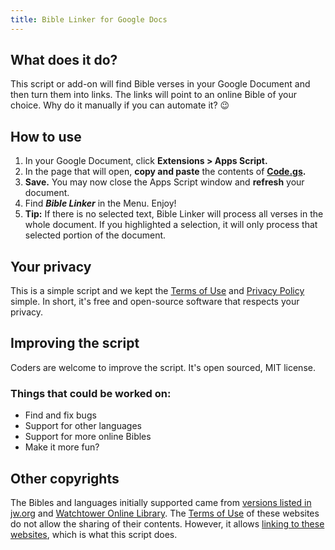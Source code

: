 ```yaml
---
title: Bible Linker for Google Docs
---
```


## What does it do?
This script or add-on will find Bible verses in your Google Document and then turn them into links. The links will point to an online Bible of your choice. Why do it manually if you can automate it? 😉

## How to use
1. In your Google Document, click **Extensions > Apps Script.**
2. In the page that will open, **copy and paste** the contents of **[Code.gs](https://github.com/majal/bible-linker-google-docs/blob/main/Code.gs).**
3. **Save.** You may now close the Apps Script window and **refresh** your document.
4. Find **_Bible Linker_** in the Menu. Enjoy!
5. **Tip:** If there is no selected text, Bible Linker will process all verses in the whole document. If you highlighted a selection, it will only process that selected portion of the document.

## Your privacy
This is a simple script and we kept the [Terms of Use](/terms) and [Privacy Policy](/privacy) simple. In short, it's free and open-source software that respects your privacy.

## Improving the script
Coders are welcome to improve the script. It's open sourced, MIT license.

### Things that could be worked on:
* Find and fix bugs
* Support for other languages
* Support for more online Bibles
* Make it more fun?

## Other copyrights
The Bibles and languages initially supported came from [versions listed in jw.org](https://www.jw.org/en/library/bible/) and [Watchtower Online Library](https://wol.jw.org/en/wol/binav/r1/lp-e). The [Terms of Use](https://www.jw.org/finder?prefer=content&wtlocale=E&docid=1011511) of these websites do not allow the sharing of their contents. However, it allows [linking to these websites](https://www.jw.org/finder?prefer=content&wtlocale=E&docid=1011511&par=21-23), which is what this script does.


